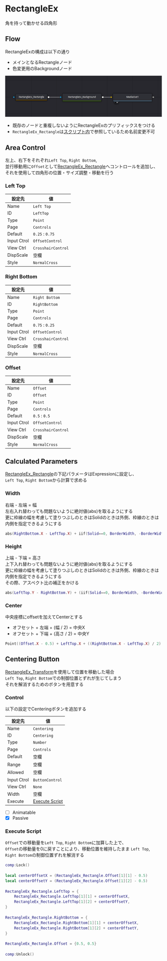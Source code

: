 # RectangleEx

角を持って動かせる四角形


## Flow

RectangleExの構成は以下の通り  

* メインとなるRectangleノード
* 色変更用のBackgroundノード

![Flow](flow.png)

* 既存のノードと重複しないようにRectangleExのプリフィックスをつける
* `RectangleEx_Rectangle`は[スクリプト内](#execute-script)で参照しているため名前変更不可


## Area Control

左上、右下をそれぞれ`Left Top`, `Right Bottom`,   
並行移動用に`Offset`として[RectangleEx_Rectangle](#flow)へコントロールを追加し、それを使用して四角形の位置・サイズ調整・移動を行う

### Left Top

| 設定先 | 値 |
| ---- | ---- |
| Name | `Left Top` |
| ID | `LeftTop` |
| Type | `Point` |
| Page | `Controls` |
| Default | `0.25` : `0.75` |
| Input Ctrol | `OffsetControl` |
| View Ctrl | `CrosshairControl` |
| DispScale | 空欄 |
| Style | `NormalCross` |

### Right Bottom

| 設定先 | 値 |
| ---- | ---- |
| Name | `Right Bottom` |
| ID | `RightBottom` |
| Type | `Point` |
| Page | `Controls` |
| Default | `0.75` : `0.25` |
| Input Ctrol | `OffsetControl` |
| View Ctrl | `CrosshairControl` |
| DispScale | 空欄 |
| Style | `NormalCross` |

### Offset

| 設定先 | 値 |
| ---- | ---- |
| Name | `Offset` |
| ID | `Offset` |
| Type | `Point` |
| Page | `Controls` |
| Default | `0.5` : `0.5` |
| Input Ctrol | `OffsetControl` |
| View Ctrl | `CrosshairControl` |
| DispScale | 空欄 |
| Style | `NormalCross` |


## Calculated Parameters

[RectangleEx_Rectangle](#flow)の下記パラメータはExpressionに設定し、  
`Left Top`, `Right Bottom`から計算で求める

### Width

右端 - 左端 = 幅  
左右入れ替わっても問題ないように絶対値(abs)を取るようにする  
更に枠線の幅を考慮して塗りつぶしのときはSolidのときは外側、枠線のときは内側を指定できるようにする

```lua
abs(RightBottom.X - LeftTop.X) + iif(Solid==0, BorderWidth, -BorderWidth)
```

### Height

上端 - 下端 = 高さ  
上下入れ替わっても問題ないように絶対値(abs)を取るようにする  
更に枠線の幅を考慮して塗りつぶしのときはSolidのときは外側、枠線のときは内側を指定できるようにする  
その際、アスペクト比の補正をかける

```lua
abs(LeftTop.Y - RightBottom.Y) + (iif(Solid==0, BorderWidth, -BorderWidth) * (MaskWidth / MaskHeight))
```

### Center

中央座標にoffsetを加えてCenterとする

* オフセット + 左端 + (幅 / 2) = 中央X
* オフセット + 下端 + (高さ / 2) = 中央Y

```lua
Point((Offset.X - 0.5) + LeftTop.X + ((RightBottom.X - LeftTop.X) / 2), (Offset.Y - 0.5) + RightBottom.Y + ((LeftTop.Y - RightBottom.Y) / 2))
```


## Centering Button

[RectangleEx_Transform](#flow)を使用して位置を移動した場合  
`Left Top`, `Right Bottom`での制御位置とずれが生じてしまう   
それを解消するためのボタンを用意する

### Control

以下の設定でCenteringボタンを追加する

| 設定先 | 値 |
| ---- | ---- |
| Name | `Centering` |
| ID | `Centering` |
| Type | `Number` |
| Page | `Controls` |
| Default | 空欄 |
| Range | 空欄 |
| Allowed | 空欄 |
| Input Ctrol | `ButtonControl` |
| View Ctrl | `None` |
| Width | 空欄 |
| Execute | [Execute Script](#execute-script) |

- [ ] Animatable
- [x] Passive

### Execute Script

`Offset`での移動量を`Left Top`, `Right Bottom`に加算した上で、  
`Offset`の移動量を0に戻すことにより、移動位置を維持したまま  `Left Top`, `Right Bottom`の制御位置ずれを解消する

```lua
comp:Lock()

local centerOffsetX = (RectangleEx_Rectangle.Offset[1][1] - 0.5)
local centerOffsetY = (RectangleEx_Rectangle.Offset[1][2] - 0.5)

RectangleEx_Rectangle.LeftTop = {
    RectangleEx_Rectangle.LeftTop[1][1] + centerOffsetX,
    RectangleEx_Rectangle.LeftTop[1][2] + centerOffsetY,
}

RectangleEx_Rectangle.RightBottom = {
    RectangleEx_Rectangle.RightBottom[1][1] + centerOffsetX,
    RectangleEx_Rectangle.RightBottom[1][2] + centerOffsetY,
}

RectangleEx_Rectangle.Offset = {0.5, 0.5}

comp:Unlock()
```
